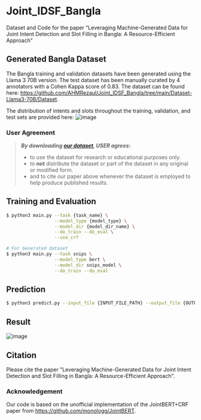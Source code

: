 # Joint_IDSF_Bangla
Dataset and Code for the paper "Leveraging Machine-Generated Data for Joint Intent Detection and Slot Filling in Bangla: A Resource-Efficient Approach"

## Generated Bangla Dataset
The Bangla training and validation datasets have been generated using the Llama 3 70B version.
The test dataset has been manually curated by 4 annotators with a Cohen Kappa score of 0.83.
The dataset can be found here: https://github.com/AHMRezaul/Joint_IDSF_Bangla/tree/main/Dataset-Llama3-70B/Dataset.


The distribution of intents and slots throughout the training, validation, and test sets are provided here: 
![image](https://github.com/user-attachments/assets/b027c490-eb0f-4643-9078-cb70bf78d2a1)

### User Agreement

> ***By downloading [our dataset](https://github.com/AHMRezaul/Joint_IDSF_Bangla/tree/main/Dataset-Llama3-70B/Dataset), USER agrees:***
> * to use the dataset for research or educational purposes only.
> * to **not** distribute the dataset or part of the dataset in any original or modified form.
> * and to cite our paper above whenever the dataset is employed to help produce published results.


## Training and Evaluation
```bash
$ python3 main.py --task {task_name} \
                  --model_type {model_type} \
                  --model_dir {model_dir_name} \
                  --do_train --do_eval \
                  --use_crf

# For Generated dataset
$ python3 main.py --task snips \
                  --model_type bert \
                  --model_dir snips_model \
                  --do_train --do_eval
```

## Prediction
```bash
$ python3 predict.py --input_file {INPUT_FILE_PATH} --output_file {OUTPUT_FILE_PATH} --model_dir {SAVED_CKPT_PATH}
```

## Result
![image](https://github.com/user-attachments/assets/cdab7266-4071-4b55-956a-d1ab8c7c61a8)


## Citation
Please cite the paper "Leveraging Machine-Generated Data for Joint Intent Detection and Slot Filling in Bangla: A Resource-Efficient Approach".

### Acknowledgement
Our code is based on the unofficial implementation of the JointBERT+CRF paper from https://github.com/monologg/JointBERT.
